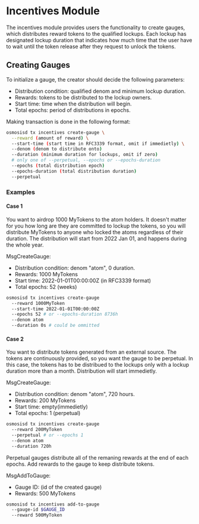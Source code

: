 # Incentives Module

The incentives module provides users the functionality to create gauges, which
distributes reward tokens to the qualified lockups. Each lockup has designated
lockup duration that indicates how much time that the user have to wait until
the token release after they request to unlock the tokens. 

## Creating Gauges

To initialize a gauge, the creator should decide the following parameters:
- Distribution condition: qualified denom and minimum lockup duration.
- Rewards: tokens to be distributed to the lockup owners.
- Start time: time when the distribution will begin.
- Total epochs: period of distributions in epochs.

Making transaction is done in the following format:

```bash
osmosisd tx incentives create-gauge \
  --reward (amount of reward) \
  --start-time (start time in RFC3339 format, omit if immedietly) \
  --denom (denom to distribute onto)
  --duration (minimum duration for lockups, omit if zero)
  # only one of --perpetual, --epochs or --epochs-duration
  --epochs (total distribution epoch)
  --epochs-duration (total distribution duration)
  --perpetual
```

### Examples

#### Case 1

You want to airdrop 1000 MyTokens to the atom holders. It doesn't matter for you
how long are they are committed to lockup the tokens, so you will distribute
MyTokens to anyone who locked the atoms regardless of their duration. The
distribution will start from 2022 Jan 01, and happens during the whole year.

MsgCreateGauge:
- Distribution condition: denom "atom", 0 duration.
- Rewards: 1000 MyTokens
- Start time: 2022-01-01T00:00:00Z (in RFC3339 format)
- Total epochs: 52 (weeks)

```bash
osmosisd tx incentives create-gauge 
  --reward 1000MyToken 
  --start-time 2022-01-01T00:00:00Z 
  --epochs 52 # or --epochs-duration 8736h
  --denom atom 
  --duration 0s # could be ommitted
```

#### Case 2

You want to distribute tokens generated from an external source. The tokens are
continuously provided, so you want the gauge to be perpetual. In this case, the
tokens has to be distribued to the lockups only with a lockup duration more than 
a month. Distribution will start immedietly.

MsgCreateGauge:
- Distribution condition: denom "atom", 720 hours.
- Rewards: 200 MyTokens
- Start time: empty(immedietly)
- Total epochs: 1 (perpetual)

```bash
osmosisd tx incentives create-gauge
  --reward 200MyToken
  --perpetual # or --epochs 1
  --denom atom
  --duration 720h 
```

Perpetual gauges distribute all of the remaning rewards at the end of each
epochs. Add rewards to the gauge to keep distribute tokens.

MsgAddToGauge:
- Gauge ID: (id of the created gauge)
- Rewards: 500 MyTokens

```bash
osmosisd tx incentives add-to-gauge
  --gauge-id $GAUGE_ID
  --reward 500MyToken
```
